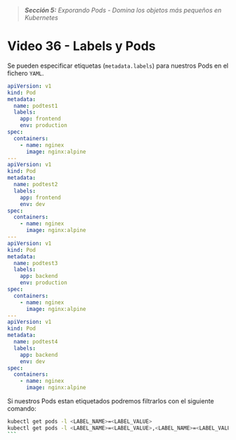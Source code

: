 > _**Sección 5:** Exporando Pods - Domina los objetos más pequeños en Kubernetes_

# Video 36 - Labels y Pods

Se pueden especificar etiquetas (`metadata.labels`) para nuestros Pods en el fichero `YAML`.

```yaml
apiVersion: v1
kind: Pod
metadata:
  name: podtest1
  labels:
    app: frontend
    env: production
spec:
  containers:
    - name: nginex
      image: nginx:alpine
---
apiVersion: v1
kind: Pod
metadata:
  name: podtest2
  labels:
    app: frontend
    env: dev
spec:
  containers:
    - name: nginex
      image: nginx:alpine
---
apiVersion: v1
kind: Pod
metadata:
  name: podtest3
  labels:
    app: backend
    env: production
spec:
  containers:
    - name: nginex
      image: nginx:alpine
---
apiVersion: v1
kind: Pod
metadata:
  name: podtest4
  labels:
    app: backend
    env: dev
spec:
  containers:
    - name: nginex
      image: nginx:alpine
```

Si nuestros Pods estan etiquetados podremos filtrarlos con el siguiente comando:

````bash
kubectl get pods -l <LABEL_NAME>=<LABEL_VALUE>
kubectl get pods -l <LABEL_NAME>=<LABEL_VALUE>,<LABEL_NAME>=<LABEL_VALUE>
```